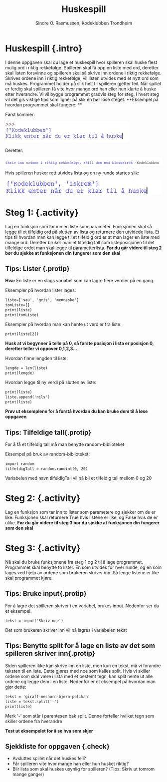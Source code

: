 ﻿---
title: Huskespill
level: 3
author: Sindre O. Rasmussen, Kodeklubben Trondheim
---

# Huskespill {.intro}
I denne oppgaven skal du lage et huskespill hvor spilleren skal huske flest mulig ord i riktig rekkefølge. Spilleren skal få opp en liste med ord, deretter skal listen forsvinne og spilleren skal så skrive inn ordene i riktig rekkefølge. Skrives ordene inn i riktig rekkefølge, vil listen utvides med et nytt ord som må huskes. Programmet holder på slik helt til spilleren gjetter feil. Når spillet er ferdig skal spilleren få vite hvor mange ord han eller hun klarte å huske etter hverandre.
Vi vil bygge programmet gradvis steg for steg. I hvert steg vil det gis viktige tips som ligner på slik en bør løse steget.
**Eksempel på hvordan programmet skal fungere: **

Først kommer:


![](memo1.jpg)


Deretter:


![](memo2.jpg)


Hvis spilleren husker rett utvides lista og en ny runde startes slik:


![](memo3.jpg)


# Steg 1: {.activity}
Lag en funksjon som tar inn en liste som parameter. Funksjonen skal så legge til et tilfeldig ord på slutten av lista og returnere den utvidede lista. Et tips til hvordan man kan legge til et tilfeldig ord er at man  lager en liste med mange ord. Deretter bruker man et tilfeldig tall som listeposisjonen til det tilfeldige ordet man skal legge til parametterlista.
**Før du går videre til steg 2 bør du sjekke at funksjonen din fungerer som den skal**

## Tips: Lister {.protip}
**Hva:** En liste er en slags variabel som kan lagre flere verdier på en gang.

Eksempler på hvordan lister lages: 
```
liste=['sau', 'gris', 'menneske']
tomListe=[]
print(liste)
print(tomListe)
```
Eksempler på hvordan man kan hente ut verdier fra liste:
```
print(liste[2])
```
**Husk at vi begynner å telle på 0, så første posisjon i lista er posisjon 0, deretter teller vi oppover 0,1,2,3...**

Hvordan finne lengden til liste:
```
lengde = len(liste)
print(lengde)
```

Hvordan legge til ny verdi på slutten av liste:
```
print(liste)
liste.append('nils')
print(liste)
```
**Prøv ut eksemplene for å forstå hvordan du kan bruke dem til å løse oppgaven**

## Tips: Tilfeldige tall{.protip}
For å få et tilfeldig tall må man benytte random-biblioteket

Eksempel på bruk av random-biblioteket:
```
import random
tilfeldigTall = random.randint(0, 20)
```
Variabelen med navn tilfeldigTall vil nå bli et tilfeldig tall mellom 0 og 20

# Steg 2: {.activity}
Lag en funksjon som tar inn to lister som parametere og sjekker om de er like. Funksjonen skal returnere True hvis listene er like, og False hvis de er ulike.
**Før du går videre til steg 3 bør du sjekke at funksjonen din fungerer som den skal**

# Steg 3: {.activity}
Nå skal du bruke funksjonene fra steg 1 og 2 til å lage programmet. Programmet skal benytte to lister. En som utvides for hver runde, og en som lages ved hjelp av ordene som brukeren skriver inn. Så lenge listene er like skal programmet kjøre.

## Tips: Bruke input{.protip}
For å lagre det spilleren skriver i en variabel, brukes input. Nedenfor ser du et eksempel.
```
tekst = input('Skriv noe')
```
Det som brukeren skriver inn vil nå lagres i variabelen tekst

## Tips: Benytte split for å lage en liste av det som spilleren skriver inn{.protip}
Siden spilleren ikke kan skrive inn en liste, men kun en tekst, må vi forandre teksten til en liste. Dette gjøres med noe som kalles split. Hvis vi skiller ordene som skal være i lista med et bestemt tegn, kan split hente ut alle ordene og legge dem i en liste. Nedenfor er et eksempel på hvordan man gjør dette:
```
tekst = 'giraff-neshorn-bjørn-pelikan'
liste = tekst.split('-') 
print(liste)
```
Merk '-' som står i parentesen bak split. Denne forteller hvilket tegn som skiller ordene fra hverandre

**Test ut eksempelet for å se hva som skjer**

## Sjekkliste for oppgaven {.check} 
* Avsluttes spillet når det huskes feil?
* Får spilleren vite hvor mange han eller hun husket riktig?
* Blir lista som skal huskes usynlig for spilleren? (Tips: Skriv ut tomrom mange ganger)
